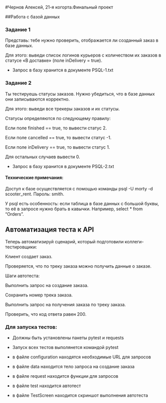 #Чернов Алексей, 21-я когорта.Финальный проект

##Работа с базой данных

### Задание 1
Представь: тебе нужно проверить, отображается ли созданный заказ в базе данных.

Для этого: выведи список логинов курьеров с количеством их заказов в статусе «В доставке» (поле inDelivery = true).

- Запрос в базу хранится в документе PSQL-1.txt

### Задание 2
Ты тестируешь статусы заказов. Нужно убедиться, что в базе данных они записываются корректно.

Для этого: выведи все трекеры заказов и их статусы.

Статусы определяются по следующему правилу:

Если поле finished == true, то вывести статус 2.

Если поле canсelled == true, то вывести статус -1.

Если поле inDelivery == true, то вывести статус 1.

Для остальных случаев вывести 0.

- Запрос в базу хранится в документе PSQL-2.txt

#### Технические примечания:
Доступ к базе осуществляется с помощью команды psql -U morty -d scooter_rent. Пароль: smith.

У psql есть особенность: если таблица в базе данных с большой буквы, то её в запросе нужно брать в кавычки. Например, select * from “Orders”.

## Автоматизация теста к API
Теперь автоматизируй сценарий, который подготовили коллеги-тестировщики:

Клиент создает заказ.

Проверяется, что по треку заказа можно получить данные о заказе.

Шаги автотеста:

Выполнить запрос на создание заказа.

Сохранить номер трека заказа.

Выполнить запрос на получения заказа по треку заказа.

Проверить, что код ответа равен 200.


### Для запуска тестов:
- Должны быть установлены пакеты pytest и requests

- Запуск всех тестов выполянется командой pytest

- в файле configuration находятся необходимые URL для запросов
- в файле data находится тело запроса на создание заказа
- в файле request находится функции для запросов
- в файле test находится автотест
- в файле TestScreen находится скриншот выполнения автотеста

